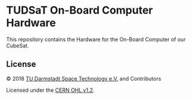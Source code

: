 # TUDSaT On-Board Computer Hardware

This repository contains the Hardware for the On-Board Computer of our CubeSat.

## License

© 2018 [TU Darmstadt Space Technology e.V.](http://www.tudsat.space) and Contributors

Licensed under the [CERN OHL v1.2](./LICENSE).
